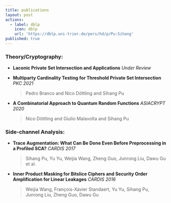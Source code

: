 ```yaml
---
title: publications
layout: post
actions:
  - label: dblp
    icon: dblp
    url: 'https://dblp.uni-trier.de/pers/hd/p/Pu:Sihang'
published: true
---
```

### Theory/Cryptography:

- **Laconic Private Set Intersection and Applications** *Under Review*
  > 

- **Multiparty Cardinality Testing for Threshold Private Set Intersection** *PKC 2021*
  > Pedro Branco and Nico Döttling and Sihang Pu

- **A Combinatorial Approach to Quantum Random Functions** *ASIACRYPT 2020*
  > Nico Döttling and Giulio Malavolta and Sihang Pu

### Side-channel Analysis:

- **Trace Augmentation: What Can Be Done Even Before Preprocessing in a Profiled SCA?** *CARDIS 2017*
  > Sihang Pu, Yu Yu, Weijia Wang, Zheng Guo, Junrong Liu, Dawu Gu et al.
- **Inner Product Masking for Bitslice Ciphers and Security Order Amplification for Linear Leakages** *CARDIS 2016*
  > Weijia Wang, François-Xavier Standaert, Yu Yu, Sihang Pu, Junrong Liu, Zheng Guo, Dawu Gu
